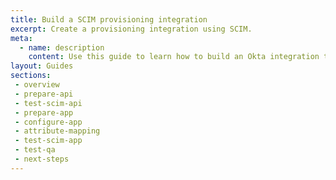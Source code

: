 ```yaml
---
title: Build a SCIM provisioning integration
excerpt: Create a provisioning integration using SCIM.
meta:
  - name: description
    content: Use this guide to learn how to build an Okta integration that uses SCIM to handle user provisioning.
layout: Guides
sections:
 - overview
 - prepare-api
 - test-scim-api
 - prepare-app
 - configure-app
 - attribute-mapping
 - test-scim-app
 - test-qa
 - next-steps
---
```

